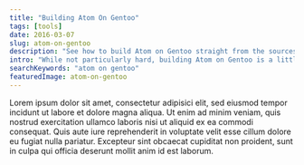 ```yaml
---
title: "Building Atom On Gentoo"
tags: [tools]
date: 2016-03-07
slug: atom-on-gentoo
description: "See how to build Atom on Gentoo straight from the sources."
intro: "While not particularly hard, building Atom on Gentoo is a little elusive and poorly documented. Look here for enlightenment!"
searchKeywords: "atom on gentoo"
featuredImage: atom-on-gentoo
---
```


Lorem ipsum dolor sit amet, consectetur adipisici elit, sed eiusmod tempor incidunt ut labore et dolore magna aliqua.
Ut enim ad minim veniam, quis nostrud exercitation ullamco laboris nisi ut aliquid ex ea commodi consequat.
Quis aute iure reprehenderit in voluptate velit esse cillum dolore eu fugiat nulla pariatur.
Excepteur sint obcaecat cupiditat non proident, sunt in culpa qui officia deserunt mollit anim id est laborum.